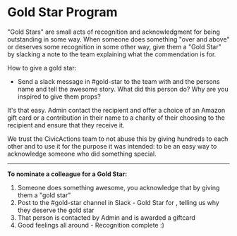 # Gold Star Program

"Gold Stars" are small acts of recognition and acknowledgment for being outstanding in some way. When someone does something "over and above" or deserves some recognition in some other way, give them a "Gold Star" by slacking a note to the team explaining what the commendation is for.

How to give a gold star:

* Send a slack message in #gold-star to the team with and the persons name and tell the awesome story. What did this person do? Why are you inspired to give them props?

It's that easy. Admin contact the recipient and offer a choice of an Amazon gift card or a contribution in their name to a charity of their choosing to the recipient and ensure that they receive it.

We trust the CivicActions team to not abuse this by giving hundreds to each other and to use it for the purpose it was intended: to be an easy way to acknowledge someone who did something special.

----

**To nominate a colleague for a Gold Star:**
1. Someone does something awesome, you acknowledge that by giving them a "gold star"
2. Post to the #gold-star channel in Slack - Gold Star for <name>, telling us why they deserve the gold star
3. That person is contacted by Admin and is awarded a giftcard 
4. Good feelings all around - Recognition complete :)
